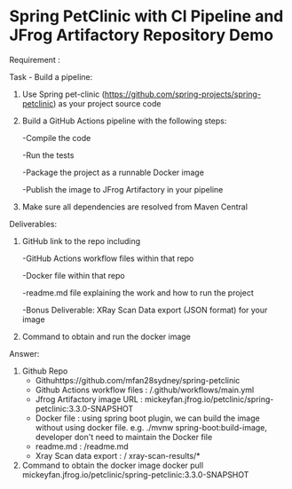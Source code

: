 
# Spring PetClinic with CI Pipeline and JFrog Artifactory Repository Demo

Requirement : 

Task - Build a pipeline:
1. Use Spring pet-clinic (https://github.com/spring-projects/spring-petclinic) as your project source code
2. Build a GitHub Actions pipeline with the following steps:

   -Compile the code

   -Run the tests

   -Package the project as a runnable Docker image

   -Publish the image to JFrog Artifactory in your pipeline
   
3. Make sure all dependencies are resolved from Maven Central


Deliverables:

1. GitHub link to the repo including

    -GitHub Actions workflow files within that repo
  
    -Docker file within that repo
  
    -readme.md file explaining the work and how to run the project
  
    -Bonus Deliverable: XRay Scan Data export (JSON format) for your image
  
2. Command to obtain and run the docker image



Answer:
1. Github Repo
   - Githuhttps://github.com/mfan28sydney/spring-petclinic
   - Github Actions workflow files : /.github/workflows/main.yml
   - Jfrog Artifactory image URL : mickeyfan.jfrog.io/petclinic/spring-petclinic:3.3.0-SNAPSHOT
   - Docker file : using spring boot plugin, we can build the image without using docker file. e.g. ./mvnw spring-boot:build-image, developer don't need to maintain the Docker file
   - readme.md : /readme.md
   - Xray Scan data export : / xray-scan-results/*
2. Command to obtain the docker image
   docker pull mickeyfan.jfrog.io/petclinic/spring-petclinic:3.3.0-SNAPSHOT


